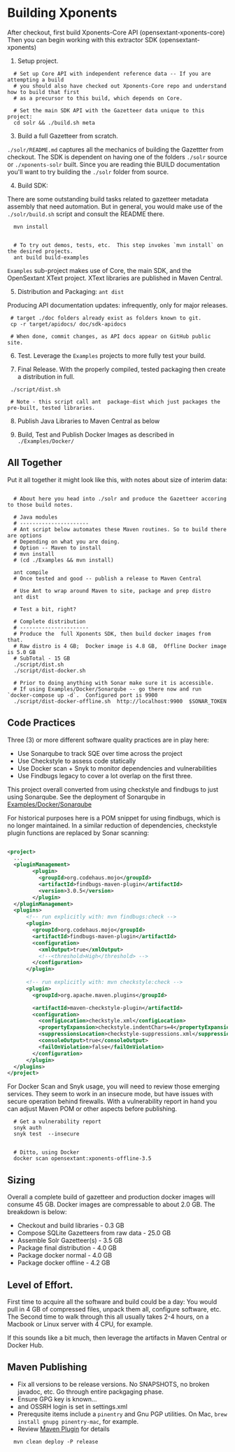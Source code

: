 
Building Xponents 
==================

After checkout, first build Xponents-Core API (opensextant-xponents-core)
Then you can begin working with this extractor SDK (opensextant-xponents)

1. Setup project. 

```
  # Set up Core API with independent reference data -- If you are attempting a build
  # you should also have checked out Xponents-Core repo and understand how to build that first
  # as a precursor to this build, which depends on Core.

  # Set the main SDK API with the Gazetteer data unique to this project:
  cd solr && ./build.sh meta
```


3. Build a full Gazetteer from scratch.

`./solr/README.md` captures all the mechanics of building the Gazettter from checkout.
The SDK is dependent on having one of the folders `./solr` source or `./xponents-solr` built.
Since you are reading thie BUILD documentation you'll want to try building the `./solr` folder from source.

4. Build SDK:

There are some outstanding build tasks related to gazetteer metadata assembly that need automation.
But in general, you would make use of the `./solr/build.sh` script and consult the README there.

```
  mvn install  


  # To try out demos, tests, etc.  This step invokes `mvn install` on the desired projects.
  ant build build-examples
```

`Examples` sub-project makes use of Core, the main SDK, and the OpenSextant XText project. 
XText libraries are  published in Maven Central.


5. Distribution and Packaging: `ant dist`

Producing API documentation updates: infrequently, only for major releases.
 
```
 # target ./doc folders already exist as folders known to git.
 cp -r target/apidocs/ doc/sdk-apidocs

 # When done, commit changes, as API docs appear on GitHub public site.
```

6. Test.  Leverage the `Examples` projects to more fully test your build.

7. Final Release.  With the properly compiled, tested packaging then create a distribution in full.

```
 ./script/dist.sh 

 # Note - this script call ant  package-dist which just packages the pre-built, tested libraries.
```

8. Publish Java Libraries to Maven Central as below

9. Build, Test and Publish Docker Images as described in `./Examples/Docker/`



All Together
----------------
Put it all together it might look like this, with notes about size of interim data:

```shell

  # About here you head into ./solr and produce the Gazetteer accoring to those build notes.

  # Java modules
  # ----------------------
  # Ant script below automates these Maven routines. So to build there are options
  # Depending on what you are doing.
  # Option -- Maven to install
  # mvn install 
  # (cd ./Examples && mvn install)

  ant compile 
  # Once tested and good -- publish a release to Maven Central 

  # Use Ant to wrap around Maven to site, package and prep distro
  ant dist

  # Test a bit, right?

  # Complete distribution
  # ----------------------
  # Produce the  full Xponents SDK, then build docker images from that.
  # Raw distro is 4 GB;  Docker image is 4.8 GB,  Offline Docker image is 5.0 GB
  # SubTotal - 15 GB
  ./script/dist.sh
  ./script/dist-docker.sh
  
  # Prior to doing anything with Sonar make sure it is accessible. 
  # If using Examples/Docker/Sonarqube -- go there now and run `docker-compose up -d`.  Configured port is 9900
  ./script/dist-docker-offline.sh  http://localhost:9900  $SONAR_TOKEN

```

Code Practices
----------------

Three (3) or more different software quality practices are in play here:

- Use Sonarqube to track SQE over time across the project
- Use Checkstyle to assess code statically
- Use Docker scan + Snyk to monitor dependencies and vulnerabilities
- Use Findbugs legacy to cover a lot overlap on the first three.

This project overall converted from using checkstyle and findbugs to just using Sonarqube. 
See the deployment of Sonarqube in [Examples/Docker/Sonarqube](./Examples/Docker/Sonarqube)

For historical purposes here is a POM snippet for using findbugs, which is no longer maintained. 
In a similar reduction of dependencies, checkstyle plugin functions are replaced by Sonar scanning:

```xml

<project>
  ...    
  <pluginManagement>
        <plugin>
          <groupId>org.codehaus.mojo</groupId>
          <artifactId>findbugs-maven-plugin</artifactId>
          <version>3.0.5</version>
        </plugin>
  </pluginManagement>
  <plugins>
      <!-- run explicitly with: mvn findbugs:check -->
      <plugin>
        <groupId>org.codehaus.mojo</groupId>
        <artifactId>findbugs-maven-plugin</artifactId>
        <configuration>
          <xmlOutput>true</xmlOutput>
          <!--<threshold>High</threshold> -->
        </configuration>
      </plugin>
      
      <!-- run explicitly with: mvn checkstyle:check -->
      <plugin>
        <groupId>org.apache.maven.plugins</groupId>

        <artifactId>maven-checkstyle-plugin</artifactId>
        <configuration>
          <configLocation>checkstyle.xml</configLocation>
          <propertyExpansion>checkstyle.indentChars=4</propertyExpansion>
          <suppressionsLocation>checkstyle-suppressions.xml</suppressionsLocation>
          <consoleOutput>true</consoleOutput>
          <failOnViolation>false</failOnViolation>
        </configuration>
      </plugin>
  </plugins>
</project>
```

For Docker Scan and Snyk usage, you will need to review those emerging services.  They seem to work 
in an insecure mode, but have issues with secure operation behind firewalls.  With a vulnerability 
report in hand you can adjust Maven POM or other aspects before publishing.

```shell
  # Get a vulnerability report
  snyk auth
  snyk test  --insecure


  # Ditto, using Docker
  docker scan opensextant:xponents-offline-3.5

```

Sizing
----------------

Overall a complete build of gazetteer and production docker images will consume 45 GB. 
Docker images are compressable to about 2.0 GB.  The breakdown is below:

- Checkout and build libraries -  0.3 GB
- Compose SQLite Gazetteers from raw data - 25.0 GB
- Assemble Solr Gazetteer(s)  - 3.5 GB
- Package final distribution - 4.0 GB
- Package docker normal - 4.0 GB
- Package docker offline - 4.2 GB


Level of Effort.
----------------
First time to acquire all the software and build could be a day: You would pull in 4 GB of compressed files, 
unpack them all, configure software, etc.  
The Second time to walk through this all usually takes 2-4 hours, on a Macbook or Linux server with 4 CPU,
for example.

If this sounds like a bit much, then leverage the artifacts in Maven Central or Docker Hub.


Maven Publishing
----------------
-  Fix all versions to be release versions. No SNAPSHOTS, no broken javadoc, etc. Go through entire packgaging phase.
-  Ensure GPG key is known...
-  and OSSRH login is set in settings.xml
-  Prerequsite items include a `pinentry` and Gnu PGP utilities. On Mac, `brew install gnupg pinentry-mac`, for example.
-  Review [Maven Plugin](https://maven.apache.org/plugins/maven-gpg-plugin/) for details

```
  mvn clean deploy -P release

```

